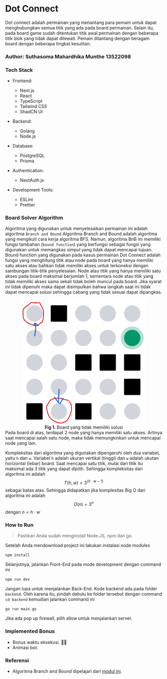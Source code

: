 # Dot Connect
Dot connect adalah permainan yang menantang para pemain untuk dapat menghubungkan semua titik yang ada pada board permainan. Selain itu, pada board game sudah ditentukan titik awal permainan dengan beberapa titik blok yang tidak dapat dilewati. Pemain ditantang dengan beragam board dengan beberapa tingkat kesulitan.

### Author: Suthasoma Mahardhika Munthe 13522098

### Tech Stack
- Frontend:
  - Next.js
  - React
  - TypeScript
  - Tailwind CSS
  - ShadCN UI

- Backend:
  - Golang
  - Node.js

- Database:
  - PostgreSQL
  - Prisma

- Authentication:
  - NextAuth.js

- Development Tools:
  - ESLint
  - Prettier

### Board Solver Algorithm
Algoritma yang digunakan untuk menyelesaikan permainan ini adalah algoritma ```Branch and Bound```
Algoritma Branch and Bound adalah algoritma yang mengikuti cara kerja algoritma BFS. Namun, algoritma BnB ini memiliki fungsi tambahan (```bound function```) yang berfungsi sebagai fungsi yang digunakan untuk memangkas simpul yang tidak dapat mencapai tujuan.
Bound function yang digunakan pada kasus permainan Dot Connect adalah fungsi yang menghitung titik atau node pada board yang hanya memiliki satu akses atau bahkan tidak memiliki akses untuk terkoneksi dengan sambungan titik-titik penyelesaian. Node atau titik yang hanya memiliki satu akses pada board maksimal berjumlah 1, sementara node atau titik yang tidak memiliki akses sama sekali tidak boleh muncul pada board. Jika syarat ini tidak dipenuhi maka dapat disimpulkan bahwa langkah saat ini tidak dapat mencapai solusi sehingga cabang yang tidak sesuai dapat dipangkas.
<div align=center>
<img src="./test/no-sol.png" width=400px>
<br>
  <b>Fig 1.</b> Board yang tidak memiliki solusi
<br>
</div>
Pada board di atas, terdapat 2 node yang hanya memiliki satu akses. Artinya saat mencapai salah satu node, maka tidak memungkinkan untuk mencapai node yang lain. 

Kompleksitas dari algoritma yang digunakan dipengaruhi oleh dua variabel, yaitu ```h``` dan ```w```. Variabel ```h``` adalah ukuran vertikal (tinggi) dan ```w``` adalah ukutan horizontal (lebar) board.
Saat mencapai satu titik, mulai dari titik itu maksimal ada 3 titik yang dapat dipilih. Sehingga kompleksitas dari algoritma ini adalah 
$$
T(h,w) = 3^{(h \cdot w - 1)}
$$
sebagai batas atas.
Sehingga didapatkan jika komplesitas Big O dari algoritma ini adalah 
$$
O(n) = 3^{n}
$$
dengan $n = h \cdot w$

### How to Run
> Pastikan Anda sudah menginstall Node.JS, npm dan go.

Setelah Anda mendownload project ini lakukan instalasi node modules
```
npm install
```
Selanjutnya, jalankan Front-End pada mode development dengan command ini
```
npm run dev
```
Jangan lupa untuk menjalankan Back-End. Kode backend ada pada folder ```backend```. Oleh karena itu, pindah dahulu ke folder tersebut dengan command ```cd backend``` kemudian jalankan command ini
```
go run main.go
```
Jika ada pop up firewall, pilih allow untuk menjalankan server.

### Implemented Bonus
- Bonus waktu eksekusi. 🤌🙏
- Animasi bot. 

### Referensi
- Algoritma Branch and Bound dipelajari dari [modul ini](https://informatika.stei.itb.ac.id/~rinaldi.munir/Stmik/2020-2021/Algoritma-Branch-and-Bound-2021-Bagian1.pdf). 
